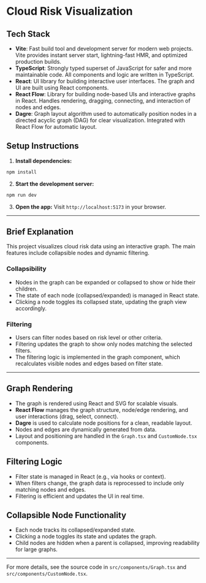 

# Cloud Risk Visualization

## Tech Stack

- **Vite**: Fast build tool and development server for modern web projects. Vite provides instant server start, lightning-fast HMR, and optimized production builds.
- **TypeScript**: Strongly typed superset of JavaScript for safer and more maintainable code. All components and logic are written in TypeScript.
- **React**: UI library for building interactive user interfaces. The graph and UI are built using React components.
- **React Flow**: Library for building node-based UIs and interactive graphs in React. Handles rendering, dragging, connecting, and interaction of nodes and edges.
- **Dagre**: Graph layout algorithm used to automatically position nodes in a directed acyclic graph (DAG) for clear visualization. Integrated with React Flow for automatic layout.


## Setup Instructions

1. **Install dependencies:**
  ```zsh
  npm install
  ```
2. **Start the development server:**
  ```zsh
  npm run dev
  ```
3. **Open the app:**
  Visit `http://localhost:5173` in your browser.

---

## Brief Explanation

This project visualizes cloud risk data using an interactive graph. The main features include collapsible nodes and dynamic filtering.

### Collapsibility
- Nodes in the graph can be expanded or collapsed to show or hide their children.
- The state of each node (collapsed/expanded) is managed in React state.
- Clicking a node toggles its collapsed state, updating the graph view accordingly.

### Filtering
- Users can filter nodes based on risk level or other criteria.
- Filtering updates the graph to show only nodes matching the selected filters.
- The filtering logic is implemented in the graph component, which recalculates visible nodes and edges based on filter state.

---


## Graph Rendering
- The graph is rendered using React and SVG for scalable visuals.
- **React Flow** manages the graph structure, node/edge rendering, and user interactions (drag, select, connect).
- **Dagre** is used to calculate node positions for a clean, readable layout.
- Nodes and edges are dynamically generated from data.
- Layout and positioning are handled in the `Graph.tsx` and `CustomNode.tsx` components.

## Filtering Logic
- Filter state is managed in React (e.g., via hooks or context).
- When filters change, the graph data is reprocessed to include only matching nodes and edges.
- Filtering is efficient and updates the UI in real time.

## Collapsible Node Functionality
- Each node tracks its collapsed/expanded state.
- Clicking a node toggles its state and updates the graph.
- Child nodes are hidden when a parent is collapsed, improving readability for large graphs.

---

For more details, see the source code in `src/components/Graph.tsx` and `src/components/CustomNode.tsx`.
